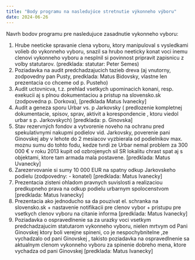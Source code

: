 ```yaml
---
title: "Body programu na nasledujúce stretnutie výkonneho výboru"
date: 2024-06-26
---
```

Navrh bodov programu pre nasledujuce zasadnutie vykonneho vyboru:

1. Hrube neeticke spravanie clena vyboru, ktory manipuloval s vysledkami volieb do vykonneho vyboru, snazil sa hrubo neeticky konat voci inemu clenovi vykonneho vyboru a nesplnil si povinnost pripravit zapisnicu z volby statutarov. (predklada: statutar: Peter Semes)
2. Poziadavka na audit predchadzajucich tazieb dreva (aj vnutorny, zodpovedny pan Pusty, predklada: Matus Bidovsky, vlastne len prezentacia co chceme od p. Pusteho)
3. Audit uctovnicva, t.z. prehlad vsetkych upominacich konani, resp. exekucii aj s plnou dokumentaciou a pristup na slovensko.sk (zodpovedna p. Dorkova), [predklada Matus Ivanecky]
4. Audit a geneza sporu Urbar vs. p Jarkovsky ( predlozenie kompletnej dokumentacie, spisov, sprav, aktivit  a korespondencie , ktoru viedol urbar s p. Jarkovskych) [predklada: p. Ginovska]
5. Stav rezervných fondov a vytvorenie noveho na ochranu pred spekulativnymi nakupmi podielov vid. Jarkovsky, poverenie pani Ginovskej aby v lehote do 2 mesiacov vyzbierala od podielnikov max. moznu sumu do tohto fodu, kedze tvrdi  ze Urbar nemal problem za 300 000 € v roku 2013 kupit od ozbrojenych sil SR lokalitu chrast spat aj s objektami, ktore tam armada mala postavene.  [predklada: Matus Uvanecky]
6. Zarezervovanie si sumy 10 000 EUR na spatny odkup Jarkovskeho podielu (zodpovedny:  - konatel) [predklada: Matus Ivanecky]
7. Prezentacia zisteni ohladom pravnych suvislosti a realizaciou predkupneho prava na odkup podielu urbarnym spolocenstvom [predklada: Matus Ivanecky]
8. Prezentacia ako jednoducho sa da pouzivat el. schranka na slovensko.sk + nastavenie notifikacii pre clenov vybor + pristupu pre vsetkych clenov vyboru na citanie informa
[predklada: Matus Ivanecky]
9. Poziadavka o ospravedlnenie sa za urazky voci vsetkym predchadzajucim statutarom vykonneho vyboru, nielen mrtvym od Pani Ginovskej ktory boli verejne spineni, co je nespochybnitelne ,ze vychadzalo od pani Ginovskej , takisto poziadavka na ospravedlnenie sa aktualnym clenom vykonneho vyboru za spinenie dobreho mena, ktore vychadza od pani Ginovskej [predklada: Matus Ivanecky]
